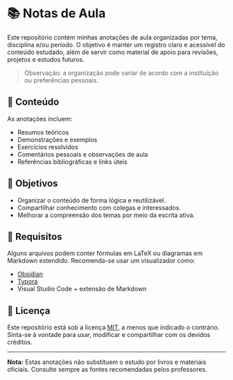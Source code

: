 # 📚 Notas de Aula

Este repositório contém minhas anotações de aula organizadas por tema, disciplina e/ou período. O objetivo é manter um registro claro e acessível do conteúdo estudado, além de servir como material de apoio para revisões, projetos e estudos futuros.


> Observação: a organização pode variar de acordo com a instituição ou preferências pessoais.

## 📒 Conteúdo

As anotações incluem:

- Resumos teóricos
- Demonstrações e exemplos
- Exercícios resolvidos
- Comentários pessoais e observações de aula
- Referências bibliográficas e links úteis

## 🎯 Objetivos

- Organizar o conteúdo de forma lógica e reutilizável.
- Compartilhar conhecimento com colegas e interessados.
- Melhorar a compreensão dos temas por meio da escrita ativa.

## 📌 Requisitos

Alguns arquivos podem conter fórmulas em LaTeX ou diagramas em Markdown estendido. Recomenda-se usar um visualizador como:

- [Obsidian](https://obsidian.md)
- [Typora](https://typora.io)
- Visual Studio Code + extensão de Markdown

## 📖 Licença

Este repositório está sob a licença [MIT](LICENSE), a menos que indicado o contrário. Sinta-se à vontade para usar, modificar e compartilhar com os devidos créditos.

---

**Nota:** Estas anotações não substituem o estudo por livros e materiais oficiais. Consulte sempre as fontes recomendadas pelos professores.
